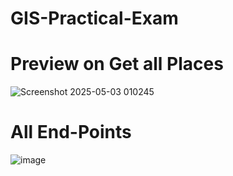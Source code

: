# GIS-Practical-Exam

# Preview on Get all Places
![Screenshot 2025-05-03 010245](https://github.com/user-attachments/assets/06901ffd-4989-4ce3-ad33-bdf06de4e110)


# All End-Points

![image](https://github.com/user-attachments/assets/d4e9deac-c7ff-4da9-af2a-d3da1cc821ce)

